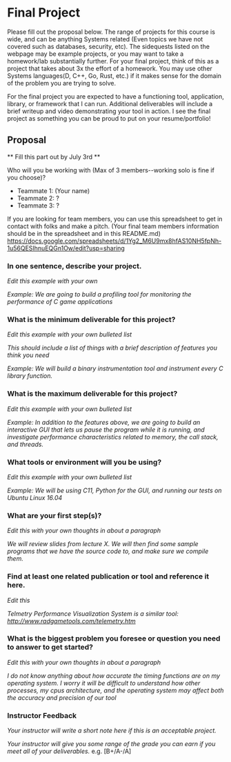 # Final Project

Please fill out the proposal below. The range of projects for this course is wide, and can be anything Systems related (Even topics we have not covered such as databases, security, etc). The sidequests listed on the webpage may be example projects, or you may want to take a homework/lab substantially further. For your final project, think of this as a project that takes about 3x the effort of a homework. You may use other Systems languages(D, C++, Go, Rust, etc.) if it makes sense for the domain of the problem you are trying to solve.

For the final project you are expected to have a functioning tool, application, library, or framework that I can run. Additional deliverables will include a brief writeup and video demonstrating your tool in action. I see the final project as something you can be proud to put on your resume/portfolio!

## Proposal

** Fill this part out by July 3rd **

Who will you be working with (Max of 3 members--working solo is fine if you choose)?
  * Teammate 1: (Your name)
  * Teammate 2: ?
  * Teammate 3: ?

If you are looking for team members, you can use this spreadsheet to get in contact with folks and make a pitch.
(Your final team members information should be in the spreadsheet and in this README.md)
https://docs.google.com/spreadsheets/d/1Yg2_M6U9mx8hfAS10NH5fpNh-1u56QESIhnuEQGn1Ow/edit?usp=sharing

### In one sentence, describe your project.

*Edit this example with your own*

*Example: We are going to build a profiling tool for monitoring the performance of C game applications*

### What is the minimum deliverable for this project?

*Edit this example with your own bulleted list*

*This should include a list of things with a brief description of features you think you need*

*Example: We will build a binary instrumentation tool and instrument every C library function.*

### What is the maximum deliverable for this project?

*Edit this example with your own bulleted list*

*Example: In addition to the features above, we are going to build an interactive GUI that lets us pause the program while it is running, and investigate performance characteristics related to memory, the call stack, and threads.*

### What tools or environment will you be using?

*Edit this example with your own bulleted list*

*Example: We will be using C11, Python for the GUI, and running our tests on Ubuntu Linux 16.04*

### What are your first step(s)?

*Edit this with your own thoughts in about a paragraph*

*We will review slides from lecture X. We will then find some sample programs that we have the source code to, and make sure we compile them.*

### Find at least one related publication or tool and reference it here.

*Edit this*

*Telmetry Performance Visualization System is a similar tool: http://www.radgametools.com/telemetry.htm*

### What is the biggest problem you foresee or question you need to answer to get started?

*Edit this with your own thoughts in about a paragraph*

*I do not know anything about how accurate the timing functions are on my operating system. I worry it will be difficult to understand how other processes, my cpus architecture, and the operating system may affect both the accuracy and precision of our tool*

### Instructor Feedback

*Your instructor will write a short note here if this is an acceptable project.*

*Your instructor will give you some range of the grade you can earn if you meet all of your deliverables.* e.g. [B+/A-/A]
